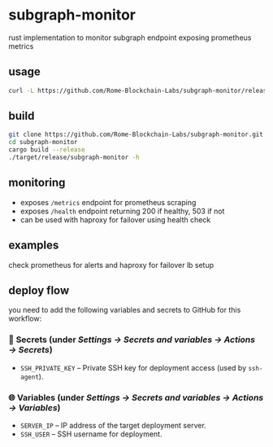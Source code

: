 # subgraph-monitor
rust implementation to monitor subgraph endpoint exposing prometheus metrics

## usage
```sh
curl -L https://github.com/Rome-Blockchain-Labs/subgraph-monitor/releases/download/v0.1.1/subgraph-monitor-x86_64 -o ~/subgraph-monitor && chmod +x ~/subgraph-monitor && ~/subgraph-monitor -h
```

## build
```sh
git clone https://github.com/Rome-Blockchain-Labs/subgraph-monitor.git
cd subgraph-monitor
cargo build --release
./target/release/subgraph-monitor -h
```

## monitoring
- exposes `/metrics` endpoint for prometheus scraping
- exposes `/health` endpoint returning 200 if healthy, 503 if not
- can be used with haproxy for failover using health check

## examples
check prometheus for alerts and haproxy for failover lb setup

## deploy flow
you need to add the following variables and secrets to GitHub for this workflow:

### 🔐 **Secrets (under *Settings → Secrets and variables → Actions → Secrets*)**
- `SSH_PRIVATE_KEY` – Private SSH key for deployment access (used by `ssh-agent`).


### 🌐 **Variables (under *Settings → Secrets and variables → Actions → Variables*)**
- `SERVER_IP` – IP address of the target deployment server.
- `SSH_USER` – SSH username for deployment.
